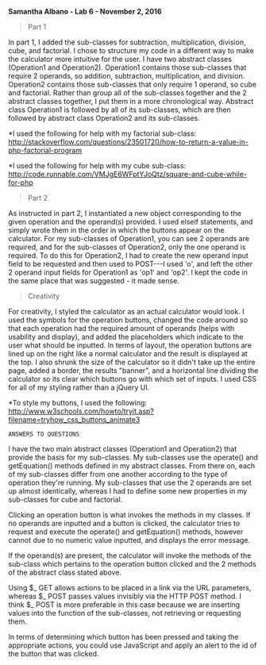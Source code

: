 **Samantha Albano - Lab 6 - November 2, 2016**

> Part 1

In part 1, I added the sub-classes for subtraction, multiplication, division, cube, and factorial. I chose to structure my code in a different way to make the calculator more intuitive for the user. I have two abstract classes (Operation1 and Operation2). Operation1 contains those sub-classes that require 2 operands, so addition, subtraction, multiplication, and division. Operation2 contains those sub-classes that only require 1 operand, so cube and factorial. Rather than group all of the sub-classes together and the 2 abstract classes together, I put them in a more chronological way. Abstract class Operation1 is followed by all of its sub-classes, which are then followed by abstract class Operation2 and its sub-classes.

*I used the following for help with my factorial sub-class: http://stackoverflow.com/questions/23501720/how-to-return-a-value-in-php-factorial-program 

*I used the following for help with my cube sub-class:
http://code.runnable.com/VMJgE6WFptYJoQtz/square-and-cube-while-for-php



> Part 2

As instructed in part 2, I instantiated a new object corresponding to the given operation and the operand(s) provided. I used elseif statements, and simply wrote them in the order in which the buttons appear on the calculator. For my sub-classes of Operation1, you can see 2 operands are required, and for the sub-classes of Operation2, only the one operand is required. To do this for Operation2, I had to create the new operand input field to be requested and then used to POST---I used 'o', and left the other 2 operand input fields for Operation1 as 'op1' and 'op2'. I kept the code in the same place that was suggested - it made sense.

> Creativity

For creativity, I styled the calculator as an actual calculator would look. I used the symbols for the operation buttons, changed the code around so that each operation had the required amount of operands (helps with usability and display), and added the placeholders which indicate to the user what should be inputted. In terms of layout, the operation buttons are lined up on the right like a normal calculator and the result is displayed at the top. I also shrunk the size of the calculator so it didn't take up the entire page, added a border, the results "banner", and a horizontal line dividing the calculator so its clear which buttons go with which set of inputs. I used CSS for all of my styling rather than a jQuery UI.

*To style my buttons, I used the following:
http://www.w3schools.com/howto/tryit.asp?filename=tryhow_css_buttons_animate3


    ANSWERS TO QUESTIONS

I have the two main abstract classes (Operation1 and Operation2) that provide the basis for my sub-classes. My sub-classes use the operate() and getEquation() methods defined in my abstract classes. From there on, each of my sub-classes differ from one another according to the type of operation they're running. My sub-classes that use the 2 operands are set up almost identically, whereas I had to define some new properties in my sub-classes for cube and factorial.

Clicking an operation button is what invokes the methods in my classes. If no operands are inputted and a button is clicked, the calculator tries to request and execute the operate() and getEquation() methods, however cannot due to no numeric value inputted, and displays the error message.

If the operand(s) are present, the calculator will invoke the methods of the sub-class which pertains to the operation button clicked and the 2 methods of the abstract class stated above. 

Using $_ GET allows actions to be placed in a link via the URL parameters, whereas $_ POST passes values invisibly via the HTTP POST method. I think $_ POST is more preferable in this case because we are inserting values into the function of the sub-classes, not retrieving or requesting them.

In terms of determining which button has been pressed and taking the appropriate actions, you could use JavaScript and apply an alert to the id of the button that was clicked. 
